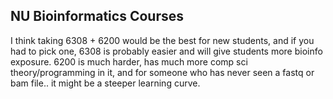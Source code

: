 
## NU Bioinformatics Courses
I think taking 6308 + 6200 would be the best for new students, and if you had to pick one, 6308 is probably easier and will give students more bioinfo exposure. 
6200 is much harder, 
has much more comp sci theory/programming in it, and for someone who has never seen a fastq or bam file.. it might be a steeper learning curve. 
